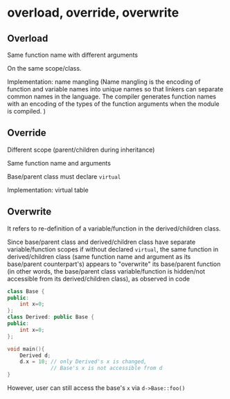 # overload, override, overwrite

## Overload

Same function name with different arguments

On the same scope/class.

Implementation: name mangling 
(Name mangling is the encoding of function and variable names into unique names so that linkers can separate common names in the language.
The compiler generates function names with an encoding of the types of the function arguments when the module is compiled. )

## Override

Different scope (parent/children during inheritance)

Same function name and arguments

Base/parent class must declare `virtual`

Implementation: virtual table

## Overwrite

It refers to re-definition of a variable/function in the derived/children class.

Since base/parent class and derived/children class have separate variable/function scopes if without declared `virtual`, the same function in derived/children class (same function name and argument as its base/parent counterpart's) appears to "overwrite" its base/parent function (in other words, the base/parent class variable/function is hidden/not accessible from its derived/children class), as observed in code
```cpp
class Base {
public:
    int x=0;
};
class Derived: public Base {
public:
    int x=0;
};

void main(){
    Derived d;
    d.x = 10; // only Derived's x is changed,
              // Base's x is not accessible from d  
}
```   

However, user can still access the base's `x` via `d->Base::foo()`
